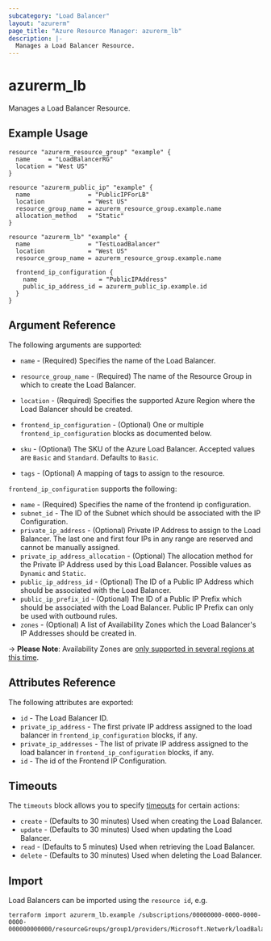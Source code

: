 ```yaml
---
subcategory: "Load Balancer"
layout: "azurerm"
page_title: "Azure Resource Manager: azurerm_lb"
description: |-
  Manages a Load Balancer Resource.
---
```


# azurerm_lb

Manages a Load Balancer Resource.

## Example Usage

```hcl
resource "azurerm_resource_group" "example" {
  name     = "LoadBalancerRG"
  location = "West US"
}

resource "azurerm_public_ip" "example" {
  name                = "PublicIPForLB"
  location            = "West US"
  resource_group_name = azurerm_resource_group.example.name
  allocation_method   = "Static"
}

resource "azurerm_lb" "example" {
  name                = "TestLoadBalancer"
  location            = "West US"
  resource_group_name = azurerm_resource_group.example.name

  frontend_ip_configuration {
    name                 = "PublicIPAddress"
    public_ip_address_id = azurerm_public_ip.example.id
  }
}
```

## Argument Reference

The following arguments are supported:

* `name` - (Required) Specifies the name of the Load Balancer.
* `resource_group_name` - (Required) The name of the Resource Group in which to create the Load Balancer.
* `location` - (Required) Specifies the supported Azure Region where the Load Balancer should be created.
* `frontend_ip_configuration` - (Optional) One or multiple `frontend_ip_configuration` blocks as documented below.
* `sku` - (Optional) The SKU of the Azure Load Balancer. Accepted values are `Basic` and `Standard`. Defaults to `Basic`.

* `tags` - (Optional) A mapping of tags to assign to the resource.

`frontend_ip_configuration` supports the following:

* `name` - (Required) Specifies the name of the frontend ip configuration.
* `subnet_id` - The ID of the Subnet which should be associated with the IP Configuration.
* `private_ip_address` - (Optional) Private IP Address to assign to the Load Balancer. The last one and first four IPs in any range are reserved and cannot be manually assigned.
* `private_ip_address_allocation` - (Optional) The allocation method for the Private IP Address used by this Load Balancer. Possible values as `Dynamic` and `Static`.
* `public_ip_address_id` - (Optional) The ID of a Public IP Address which should be associated with the Load Balancer.
* `public_ip_prefix_id` - (Optional) The ID of a Public IP Prefix which should be associated with the Load Balancer. Public IP Prefix can only be used with outbound rules.
* `zones` - (Optional) A list of Availability Zones which the Load Balancer's IP Addresses should be created in.

-> **Please Note**: Availability Zones are [only supported in several regions at this time](https://docs.microsoft.com/en-us/azure/availability-zones/az-overview).

## Attributes Reference

The following attributes are exported:

* `id` - The Load Balancer ID.
* `private_ip_address` - The first private IP address assigned to the load balancer in `frontend_ip_configuration` blocks, if any.
* `private_ip_addresses` - The list of private IP address assigned to the load balancer in `frontend_ip_configuration` blocks, if any.
* `id` - The id of the Frontend IP Configuration.

## Timeouts

The `timeouts` block allows you to specify [timeouts](https://www.terraform.io/docs/configuration/resources.html#timeouts) for certain actions:

* `create` - (Defaults to 30 minutes) Used when creating the Load Balancer.
* `update` - (Defaults to 30 minutes) Used when updating the Load Balancer.
* `read` - (Defaults to 5 minutes) Used when retrieving the Load Balancer.
* `delete` - (Defaults to 30 minutes) Used when deleting the Load Balancer.

## Import

Load Balancers can be imported using the `resource id`, e.g.

```shell
terraform import azurerm_lb.example /subscriptions/00000000-0000-0000-0000-000000000000/resourceGroups/group1/providers/Microsoft.Network/loadBalancers/lb1
```
